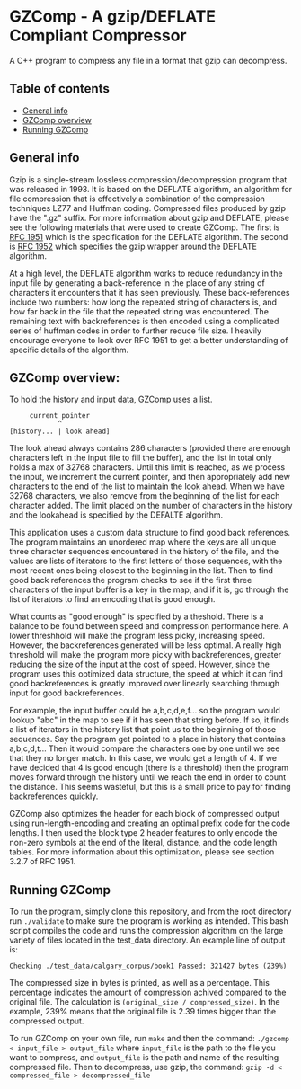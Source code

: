# GZComp - A gzip/DEFLATE Compliant Compressor
A C++ program to compress any file in a format that gzip can decompress. 

## Table of contents
* [General info](#general-info)
* [GZComp overview](#gzcomp-overview)
* [Running GZComp](#running-gzcomp)

## General info
Gzip is a single-stream lossless compression/decompression program that was released in 1993. It is based on the DEFLATE algorithm, an algorithm for file compression that is effectively a combination of the compression techniques LZ77 and Huffman coding. Compressed files produced by gzip have the ".gz" suffix. For more information about gzip and DEFLATE, please see the following materials that were used to create GZComp. The first is <a href="https://tools.ietf.org/html/rfc1951" target="_blank">RFC 1951</a> which is the specification for the DEFLATE algorithm. The second is <a href="https://tools.ietf.org/html/rfc1952" target="_blank">RFC 1952</a> which specifies the gzip wrapper around the DEFLATE algorithm. 

At a high level, the DEFLATE algorithm works to reduce redundancy in the input file by generating a back-reference in the place of any string of characters it encounters that it has seen previously. These back-references include two numbers: how long the repeated string of characters is, and how far back in the file that the repeated string was encountered. The remaining text with backreferences is then encoded using a complicated series of huffman codes in order to further reduce file size. I heavily encourage everyone to look over RFC 1951 to get a better understanding of specific details of the algorithm. 

## GZComp overview: 
 To hold the history and input data, GZComp uses a list.

         current pointer
                ^
    [history... | look ahead]

The look ahead always contains 286 characters (provided there are enough characters left in the input file to fill the buffer), and the list in total only holds a max of 32768 characters. Until this limit is reached, as we process the input, we increment the current pointer, and then appropriately add new characters to the end of the list to maintain the look ahead. When we have 32768 characters, we also remove from the beginning of the list for each character added. The limit placed on the number of characters in the history and the lookahead is specified by the DEFALTE algorithm. 

This application uses a custom data structure to find good back references. The program maintains an unordered map where the keys are all unique three character sequences encountered in the history of the file, and the values are lists of iterators to the first letters of those sequences, with the most recent ones being closest to the beginning in the list. Then to find good back references the program checks to see if the first three characters of the input buffer is a key in the map, and if it is, go through the list of iterators to find an encoding that is good enough. 

What counts as "good enough" is specified by a theshold. There is a balance to be found between speed and compression performance here. A lower threshhold will make the program less picky, increasing speed. However, the backreferences generated will be less optimal. A really high threshold will make the program more picky with backreferences, greater reducing the size of the input at the cost of speed. However, since the program uses this optimized data structure, the speed at which it can find good backreferences is greatly improved over linearly searching through input for good backreferences. 

For example, the input buffer could be a,b,c,d,e,f... so the program would lookup "abc" in the map to see if it has seen that string before. If so, it finds a list of iterators in the history list that point us to the beginning of those sequences. Say the program get pointed to a place in history that contains a,b,c,d,t... Then it would compare the characters one by one until we see that they no longer match. In this case, we would get a length of 4. If we have decided that 4 is good enough (there is a threshold) then the program moves forward through the history until we reach the end in order to count the distance. This seems wasteful, but this is a small price to pay for finding backreferences quickly.

GZComp also optimizes the header for each block of compressed output using run-length-encoding and creating an optimal prefix code for the code lengths. I then used the block type 2 header features to only encode the non-zero symbols at the end of the literal, distance, and the code length tables. For more information about this optimization, please see section 3.2.7 of RFC 1951. 

## Running GZComp
To run the program, simply clone this repository, and from the root directory run `./validate` to make sure the program is working as intended. This bash script compiles the code and runs the compression algorithm on the large variety of files located in the test_data directory. An example line of output is: 

`Checking ./test_data/calgary_corpus/book1
Passed: 321427 bytes (239%)`

The compressed size in bytes is printed, as well as a percentage. This percentage indicates the amount of compression achived compared to the original file. The calculation is `(original_size / compressed_size)`. In the example, 239% means that the original file is 2.39 times bigger than the compressed output. 

To run GZComp on your own file, run `make` and then the command:
`./gzcomp < input_file > output_file` where `input_file` is the path to the file you want to compress, and `output_file` is the path and name of the resulting compressed file. Then to decompress, use gzip, the command:
`gzip -d < compressed_file > decompressed_file`


